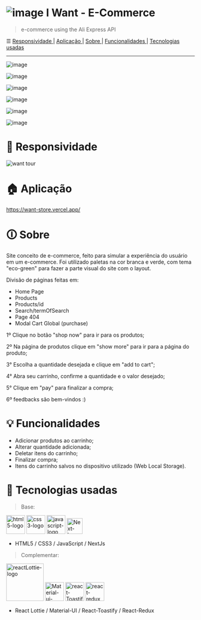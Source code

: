 # ![image](https://user-images.githubusercontent.com/84210050/140591302-6ad1751d-417d-47d7-b18f-9ad3586b0288.png) I Want - E-Commerce
> e-commerce using the Ali Express API

☰  <a href="https://github.com/Marincor/want-store/#-Responsividade"> Responsividade </a> | <a href="https://github.com/Marincor/want-store/#-Aplicação"> Aplicação </a> | <a href="https://github.com/Marincor/want-store/#-Sobre"> Sobre </a> | <a href="https://github.com/Marincor/want-store/#-Funcionalidades"> Funcionalidades </a> | <a href="https://github.com/Marincor/want-store/#-tecnologias-usadas"> Tecnologias usadas </a>

<hr/>

![image](https://user-images.githubusercontent.com/84210050/139267392-1b055bb5-8a1b-431d-8823-0366c028d00f.png)

![image](https://user-images.githubusercontent.com/84210050/139267766-92a9231d-44ad-4564-9cbf-89b936a750cf.png)

![image](https://user-images.githubusercontent.com/84210050/139267664-9ef73d53-9c79-4575-9cd8-f5c428b80628.png)

![image](https://user-images.githubusercontent.com/84210050/139267946-12170a71-458e-4e0f-a517-bdd5f7d0f4bd.png)

![image](https://user-images.githubusercontent.com/84210050/139267998-935e96b8-7abe-4bed-b1c7-21218daddfbe.png)

![image](https://user-images.githubusercontent.com/84210050/139268038-e7800c5d-982f-47f3-8f57-b577bb79090d.png)

# 📱 Responsividade

![want tour](https://user-images.githubusercontent.com/84210050/139270211-fd486a46-fbef-4ed8-9a66-817a14854f1f.gif)

# 🏠 Aplicação

https://want-store.vercel.app/

# 🛈 Sobre

Site conceito de e-commerce, feito para simular a experiência do usuário em um e-commerce. Foi utilizado paletas na cor branca e verde, com tema "eco-green" para fazer a parte visual do site com o layout. 

Divisão de páginas feitas em: 
- Home Page
- Products
- Products/id
- Search/termOfSearch
- Page 404
- Modal Cart Global (purchase)

1º Clique no botão "shop now" para ir para os produtos;

2º Na página de produtos clique em "show more" para ir para a página do produto;

3° Escolha a quantidade desejada e clique em "add to cart";

4° Abra seu carrinho, confirme a quantidade e o valor desejado;

5° Clique em "pay" para finalizar a compra;

6º feedbacks são bem-vindos :)

# 💡 Funcionalidades

- Adicionar produtos ao carrinho;
- Alterar quantidade adicionada;
- Deletar itens do carrinho;
- Finalizar compra;
- Itens do carrinho salvos no dispositivo utilizado (Web Local Storage).

# 🚀 Tecnologias usadas

> Base:


 <img  width='50px'  src='https://user-images.githubusercontent.com/84210050/132043336-d48a162f-c7f0-42a2-825d-96d0d3cf1998.png' alt='html5-logo' /> <img  width='50px'  src='https://user-images.githubusercontent.com/84210050/132043720-b43a7f9f-a5d3-4f31-99d8-28405783bd6b.png' alt='css3-logo' /> <img  width='50px'  src='https://user-images.githubusercontent.com/84210050/132044177-7af14c69-0ade-4d2b-83dc-922a408962a5.png' alt='javascript-logo' /> <img  width='42px'  src="https://user-images.githubusercontent.com/84210050/132927865-0c103b64-7bd3-4e26-ac5e-536d5989d4a4.png" alt='Next-logo' /> 


- HTML5 / CSS3 /  JavaScript / NextJs


> Complementar:

  <img  width='100px' src='https://user-images.githubusercontent.com/84210050/132045800-c876540d-b0ce-495f-9898-7bf26963b111.png' alt='reactLottie-logo'/>  <img  width='50px' src='https://cdn.worldvectorlogo.com/logos/material-ui-1.svg' alt='Material-ui-logo'/>   <img  width='50px' src='https://user-images.githubusercontent.com/84210050/132046319-c224eaff-718c-4baf-9a7f-a8147d27914c.png' alt='react-Toastify'/>  <img  width='50px' src='https://d33wubrfki0l68.cloudfront.net/97f337956b87f4589dbf68591f22f5f3dacf2736/55f2a/img/redux_white.svg' alt='react-redux'/> 
   
  
 
 
-  React Lottie /  Material-UI / React-Toastify / React-Redux
